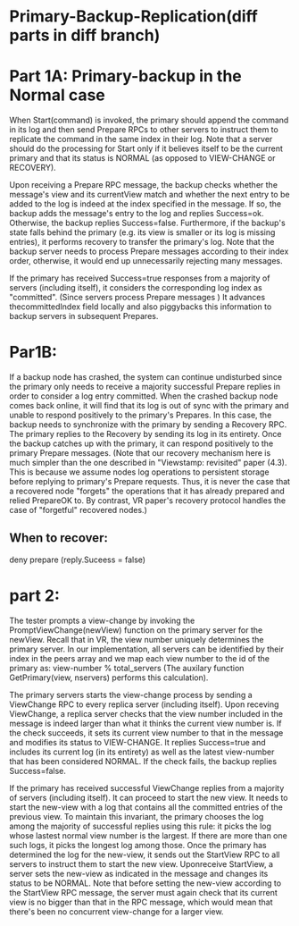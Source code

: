 # Primary-Backup-Replication(diff parts in diff branch)
# Part 1A: Primary-backup in the Normal case

When Start(command) is invoked, the primary should append the command in its log and then send Prepare RPCs to other servers to instruct them to replicate the command in the same index in their log. Note that a server should do the processing for Start only if it believes itself to be the current primary and that its status is NORMAL (as opposed to VIEW-CHANGE or RECOVERY).

Upon receiving a Prepare RPC message, the backup checks whether the message's view and its currentView match and whether the next entry to be added to the log is indeed at the index specified in the message. If so, the backup adds the message's entry to the log and replies Success=ok. Otherwise, the backup replies Success=false. Furthermore, if the backup's state falls behind the primary (e.g. its view is smaller or its log is missing entries), it performs recovery to transfer the primary's log. Note that the backup server needs to process Prepare messages according to their index order, otherwise, it would end up unnecessarily rejecting many messages.

If the primary has received Success=true responses from a majority of servers (including itself), it considers the corresponding log index as "committed". (Since servers process Prepare messages ) It advances thecommittedIndex field locally and also piggybacks this information to backup servers in subsequent Prepares.


# Par1B:
If a backup node has crashed, the system can continue undisturbed since the primary only
needs to receive a majority successful Prepare replies in order to consider a log entry
committed. When the crashed backup node comes back online, it will find that its log is out of
sync with the primary and unable to respond positively to the primary's Prepares. In this case,
the backup needs to synchronize with the primary by sending a Recovery RPC. The primary
replies to the Recovery by sending its log in its entirety. Once the backup catches up with the
primary, it can respond positively to the primary Prepare messages. (Note that our recovery
mechanism here is much simpler than the one described in "Viewstamp: revisited" paper (4.3).
This is because we assume nodes log operations to persistent storage before replying to
primary's Prepare requests. Thus, it is never the case that a recovered node "forgets" the
operations that it has already prepared and relied PrepareOK to. By contrast, VR paper's
recovery protocol handles the case of "forgetful" recovered nodes.)


## When to recover:
deny prepare (reply.Suceess = false)


# part 2:

The tester prompts a view-change by invoking the PromptViewChange(newView) function on the primary server for the newView. Recall that in VR, the view number uniquely determines the primary server. In our implementation, all servers can be identified by their index in the peers array and we map each view number to the id of the primary as: view-number % total_servers (The auxilary function GetPrimary(view, nservers) performs this calculation).

The primary servers starts the view-change process by sending a ViewChange RPC to every replica server (including itself). Upon receving ViewChange, a replica server checks that the view number included in the message is indeed larger than what it thinks the current view number is. If the check succeeds, it sets its current view number to that in the message and modifies its status to VIEW-CHANGE. It replies Success=true and includes its current log (in its entirety) as well as the latest view-number that has been considered NORMAL. If the check fails, the backup replies Success=false.

If the primary has received successful ViewChange replies from a majority of servers (including itself). It can proceed to start the new view. It needs to start the new-view with a log that contains all the committed entries of the previous view. To maintain this invariant, the primary chooses the log among the majority of successful replies using this rule: it picks the log whose lastest normal view number is the largest. If there are more than one such logs, it picks the longest log among those. Once the primary has determined the log for the new-view, it sends out the StartView RPC to all servers to instruct them to start the new view. Uponreceive StartView, a server sets the new-view as indicated in the message and changes its status to be NORMAL. Note that before setting the new-view according to the StartView RPC message, the server must again check that its current view is no bigger than that in the RPC message, which would mean that there's been no concurrent view-change for a larger view.
